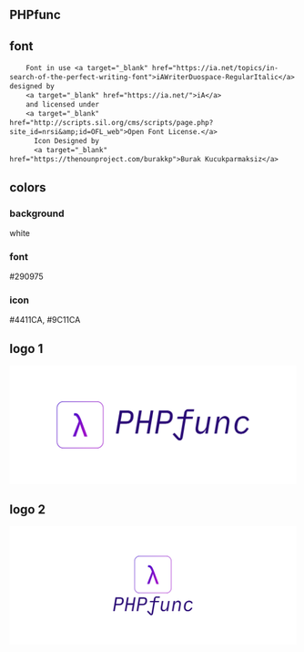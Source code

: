 ## PHPfunc

## font
        Font in use <a target="_blank" href="https://ia.net/topics/in-search-of-the-perfect-writing-font">iAWriterDuospace-RegularItalic</a> designed by
        <a target="_blank" href="https://ia.net/">iA</a>
        and licensed under
        <a target="_blank" href="http://scripts.sil.org/cms/scripts/page.php?site_id=nrsi&amp;id=OFL_web">Open Font License.</a>
          Icon Designed by
          <a target="_blank" href="https://thenounproject.com/burakkp">Burak Kucukparmaksiz</a>
          
## colors

### background
white

### font
#290975

### icon
#4411CA, #9C11CA


## logo 1
![1/cover.png](1/cover.png)


## logo 2
![2/cover.png](2/cover.png)
